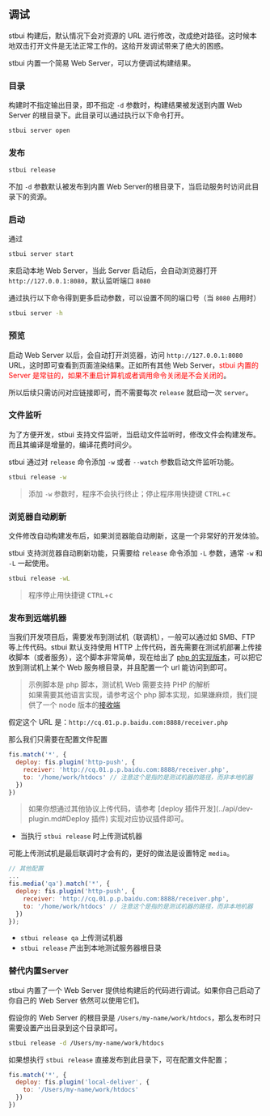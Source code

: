 ## 调试

stbui 构建后，默认情况下会对资源的 URL 进行修改，改成绝对路径。这时候本地双击打开文件是无法正常工作的。这给开发调试带来了绝大的困惑。

stbui 内置一个简易 Web Server，可以方便调试构建结果。

### 目录

构建时不指定输出目录，即不指定 `-d` 参数时，构建结果被发送到内置 Web Server 的根目录下。此目录可以通过执行以下命令打开。

```bash
stbui server open
```

### 发布

```bash
stbui release
```

不加 `-d` 参数默认被发布到内置 Web Server的根目录下，当启动服务时访问此目录下的资源。

### 启动

通过

```bash
stbui server start
```
来启动本地 Web Server，当此 Server 启动后，会自动浏览器打开 `http://127.0.0.1:8080`，默认监听端口 `8080`

通过执行以下命令得到更多启动参数，可以设置不同的端口号（当 `8080` 占用时）

```bash
stbui server -h
```

### 预览

启动 Web Server 以后，会自动打开浏览器，访问 `http://127.0.0.1:8080` URL，这时即可查看到页面渲染结果。正如所有其他 Web Server，<font color="red">stbui 内置的 Server 是常驻的，如果不重启计算机或者调用命令关闭是不会关闭的</font>。

所以后续只需访问对应链接即可，而不需要每次 `release` 就启动一次 `server`。

### 文件监听

为了方便开发，stbui 支持文件监听，当启动文件监听时，修改文件会构建发布。而且其编译是增量的，编译花费时间少。

stbui 通过对 `release` 命令添加 `-w` 或者 `--watch` 参数启动文件监听功能。

```bash
stbui release -w
```
> 添加 `-w` 参数时，程序不会执行终止；停止程序用快捷键 <kbd>CTRL</kbd>+<kbd>c</kbd>

### 浏览器自动刷新

文件修改自动构建发布后，如果浏览器能自动刷新，这是一个非常好的开发体验。

stbui 支持浏览器自动刷新功能，只需要给 `release` 命令添加 `-L` 参数，通常 `-w` 和 `-L` 一起使用。

```bash
stbui release -wL
```

> 程序停止用快捷键 <kbd>CTRL</kbd>+<kbd>c</kbd>

### 发布到远端机器

当我们开发项目后，需要发布到测试机（联调机），一般可以通过如 SMB、FTP 等上传代码。stbui 默认支持使用 HTTP 上传代码，首先需要在测试机部署上传接收脚本（或者服务），这个脚本非常简单，现在给出了 [php 的实现版本](https://github.com/fex-team/fis-command-release/blob/master/tools/receiver.php)，可以把它放到测试机上某个 Web 服务根目录，并且配置一个 url 能访问到即可。

> 示例脚本是 php 脚本，测试机 Web 需要支持 PHP 的解析 <br />
> 如果需要其他语言实现，请参考这个 php 脚本实现，如果嫌麻烦，我们提供了一个 node 版本的[接收端](https://github.com/fex-team/receiver)

假定这个 URL 是：`http://cq.01.p.p.baidu.com:8888/receiver.php`

那么我们只需要在配置文件配置

```js
fis.match('*', {
  deploy: fis.plugin('http-push', {
    receiver: 'http://cq.01.p.p.baidu.com:8888/receiver.php',
    to: '/home/work/htdocs' // 注意这个是指的是测试机器的路径，而非本地机器
  })
})
```

> 如果你想通过其他协议上传代码，请参考 [deploy 插件开发](../api/dev-plugin.md#Deploy 插件) 实现对应协议插件即可。

- 当执行 `stbui release` 时上传测试机器

可能上传测试机是最后联调时才会有的，更好的做法是设置特定 `media`。

```js
// 其他配置
...
fis.media('qa').match('*', {
  deploy: fis.plugin('http-push', {
    receiver: 'http://cq.01.p.p.baidu.com:8888/receiver.php',
    to: '/home/work/htdocs' // 注意这个是指的是测试机器的路径，而非本地机器
  })
});
```

- `stbui release qa` 上传测试机器
- `stbui release` 产出到本地测试服务器根目录

### 替代内置Server

stbui 内置了一个 Web Server 提供给构建后的代码进行调试。如果你自己启动了你自己的 Web Server 依然可以使用它们。

假设你的 Web Server 的根目录是 `/Users/my-name/work/htdocs`，那么发布时只需要设置产出目录到这个目录即可。

```bash
stbui release -d /Users/my-name/work/htdocs
```

如果想执行 `stbui release` 直接发布到此目录下，可在配置文件配置；

```js
fis.match('*', {
  deploy: fis.plugin('local-deliver', {
    to: '/Users/my-name/work/htdocs'
  })
})
```
